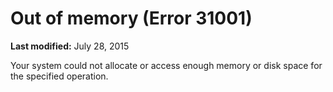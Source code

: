 
# Out of memory (Error 31001)

 **Last modified:** July 28, 2015

Your system could not allocate or access enough memory or disk space for the specified operation.
